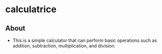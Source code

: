 # calculatrice


## About 

- This is a simple calculator that can perform basic operations such as addition, subtraction, multiplication, and division.
